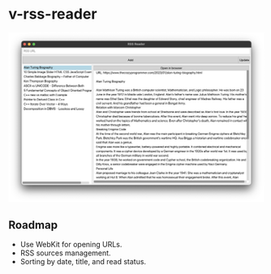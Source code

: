 # v-rss-reader

![Screenshot](https://raw.githubusercontent.com/walkingdevel/v-rss-reader/main/docs/screenshots/window.png)


## Roadmap

- Use WebKit for opening URLs.
- RSS sources management.
- Sorting by date, title, and read status.
